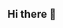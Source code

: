 ## Hi there 👋

<!--
**HUANGLIZI/HUANGLIZI** is a ✨ _special_ ✨ repository because its `README.md` (this file) appears on your GitHub profile.

![Statistics](https://github-readme-stats.vercel.app/api?username=HUANGLIZI)  [![Top Langs](https://github-readme-stats.vercel.app/api/top-langs/?username=HUANGLIZI&&hide=javascript,css,html&layout=compact)](https://github.com/anuraghazra/github-readme-stats)


